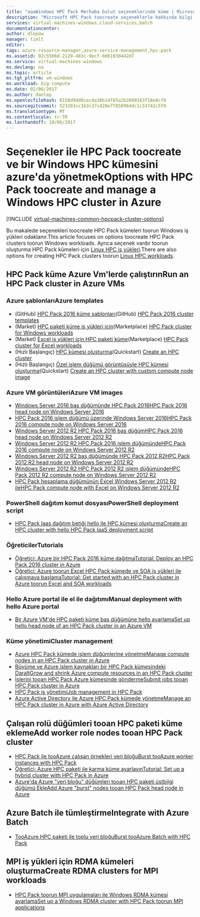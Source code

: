 ```yaml
---
title: "aaaWindows HPC Pack Merhaba bulut seçeneklerinde küme | Microsoft Docs"
description: "Microsoft HPC Pack toocreate seçeneklerle hakkında bilgi edinin ve bir Windows yüksek performanslı bilgi işlem (HPC) hello Azure bulut kümede yönetme"
services: virtual-machines-windows,cloud-services,batch
documentationcenter: 
author: dlepow
manager: timlt
editor: 
tags: azure-resource-manager,azure-service-management,hpc-pack
ms.assetid: 02c5566d-2129-483c-9ecf-0d61030442d7
ms.service: virtual-machines-windows
ms.devlang: na
ms.topic: article
ms.tgt_pltfrm: vm-windows
ms.workload: big-compute
ms.date: 02/06/2017
ms.author: danlep
ms.openlocfilehash: 6158d9dd0cecda38b14f85a2b2080163f18e8cf8
ms.sourcegitcommit: 523283cc1b3c37c428e77850964dc1c33742c5f0
ms.translationtype: MT
ms.contentlocale: tr-TR
ms.lasthandoff: 10/06/2017
---
```

# <a name="options-with-hpc-pack-toocreate-and-manage-a-windows-hpc-cluster-in-azure"></a><span data-ttu-id="2f6a6-103">Seçenekler ile HPC Pack toocreate ve bir Windows HPC kümesini azure'da yönetmek</span><span class="sxs-lookup"><span data-stu-id="2f6a6-103">Options with HPC Pack toocreate and manage a Windows HPC cluster in Azure</span></span>
[!INCLUDE [virtual-machines-common-hpcpack-cluster-options](../../../includes/virtual-machines-common-hpcpack-cluster-options.md)]

<span data-ttu-id="2f6a6-104">Bu makalede seçenekleri toocreate HPC Pack kümeleri toorun Windows iş yükleri odaklanır.</span><span class="sxs-lookup"><span data-stu-id="2f6a6-104">This article focuses on options toocreate HPC Pack clusters toorun Windows workloads.</span></span> <span data-ttu-id="2f6a6-105">Ayrıca seçenek vardır toorun oluşturma HPC Pack kümeleri için [Linux HPC iş yükleri](../linux/hpcpack-cluster-options.md?toc=%2fazure%2fvirtual-machines%2flinux%2ftoc.json).</span><span class="sxs-lookup"><span data-stu-id="2f6a6-105">There are also options for creating HPC Pack clusters toorun [Linux HPC workloads](../linux/hpcpack-cluster-options.md?toc=%2fazure%2fvirtual-machines%2flinux%2ftoc.json).</span></span>


## <a name="run-an-hpc-pack-cluster-in-azure-vms"></a><span data-ttu-id="2f6a6-106">HPC Pack küme Azure Vm'lerde çalıştırın</span><span class="sxs-lookup"><span data-stu-id="2f6a6-106">Run an HPC Pack cluster in Azure VMs</span></span>
### <a name="azure-templates"></a><span data-ttu-id="2f6a6-107">Azure şablonları</span><span class="sxs-lookup"><span data-stu-id="2f6a6-107">Azure templates</span></span>
* <span data-ttu-id="2f6a6-108">(GitHub) [HPC Pack 2016 küme şablonları](https://github.com/MsHpcPack/HPCPack2016)</span><span class="sxs-lookup"><span data-stu-id="2f6a6-108">(GitHub) [HPC Pack 2016 cluster templates](https://github.com/MsHpcPack/HPCPack2016)</span></span>
* <span data-ttu-id="2f6a6-109">(Market) [HPC paketi küme iş yükleri için](https://azure.microsoft.com/marketplace/partners/microsofthpc/newclusterwindowscn/)</span><span class="sxs-lookup"><span data-stu-id="2f6a6-109">(Marketplace) [HPC Pack cluster for Windows workloads](https://azure.microsoft.com/marketplace/partners/microsofthpc/newclusterwindowscn/)</span></span>
* <span data-ttu-id="2f6a6-110">(Market) [Excel iş yükleri için HPC paketi küme](https://azure.microsoft.com/marketplace/partners/microsofthpc/newclusterexcelcn/)</span><span class="sxs-lookup"><span data-stu-id="2f6a6-110">(Marketplace) [HPC Pack cluster for Excel workloads](https://azure.microsoft.com/marketplace/partners/microsofthpc/newclusterexcelcn/)</span></span>
* <span data-ttu-id="2f6a6-111">(Hızlı Başlangıç) [HPC kümesi oluşturma](https://github.com/Azure/azure-quickstart-templates/tree/master/create-hpc-cluster)</span><span class="sxs-lookup"><span data-stu-id="2f6a6-111">(Quickstart) [Create an HPC cluster](https://github.com/Azure/azure-quickstart-templates/tree/master/create-hpc-cluster)</span></span>
* <span data-ttu-id="2f6a6-112">(Hızlı Başlangıç) [Özel işlem düğümü görüntüsüyle HPC kümesi oluşturma](https://github.com/Azure/azure-quickstart-templates/tree/master/create-hpc-cluster-custom-image)</span><span class="sxs-lookup"><span data-stu-id="2f6a6-112">(Quickstart) [Create an HPC cluster with custom compute node image](https://github.com/Azure/azure-quickstart-templates/tree/master/create-hpc-cluster-custom-image)</span></span>

### <a name="azure-vm-images"></a><span data-ttu-id="2f6a6-113">Azure VM görüntüleri</span><span class="sxs-lookup"><span data-stu-id="2f6a6-113">Azure VM images</span></span>
* [<span data-ttu-id="2f6a6-114">Windows Server 2016 baş düğümünde HPC Pack 2016</span><span class="sxs-lookup"><span data-stu-id="2f6a6-114">HPC Pack 2016 head node on Windows Server 2016</span></span>](https://azuremarketplace.microsoft.com/en-us/marketplace/apps/Microsoft.HPCPack2016HeadNodeonWindowsServer2016?tab=Overview)
* [<span data-ttu-id="2f6a6-115">HPC Pack 2016 işlem düğümü üzerinde Windows Server 2016</span><span class="sxs-lookup"><span data-stu-id="2f6a6-115">HPC Pack 2016 compute node on Windows Server 2016</span></span>](https://azuremarketplace.microsoft.com/en-us/marketplace/apps/Microsoft.HPCPack2016ComputeNodeonWindowsServer2016?tab=Overview)
* [<span data-ttu-id="2f6a6-116">Windows Server 2012 R2 HPC Pack 2016 baş düğüm</span><span class="sxs-lookup"><span data-stu-id="2f6a6-116">HPC Pack 2016 head node on Windows Server 2012 R2</span></span>](https://azuremarketplace.microsoft.com/en-us/marketplace/apps/Microsoft.HPCPack2016HeadNodeonWindowsServer2012R2?tab=Overview)
* [<span data-ttu-id="2f6a6-117">Windows Server 2012 R2 HPC Pack 2016 işlem düğümünde</span><span class="sxs-lookup"><span data-stu-id="2f6a6-117">HPC Pack 2016 compute node on Windows Server 2012 R2</span></span>](https://azuremarketplace.microsoft.com/en-us/marketplace/apps/Microsoft.HPCPack2016ComputeNodeonWindowsServer2012R2?tab=Overview)
* [<span data-ttu-id="2f6a6-118">Windows Server 2012 R2 baş düğümünde HPC Pack 2012 R2</span><span class="sxs-lookup"><span data-stu-id="2f6a6-118">HPC Pack 2012 R2 head node on Windows Server 2012 R2</span></span>](https://azure.microsoft.com/marketplace/partners/microsoft/hpcpack2012r2onwindowsserver2012r2/)
* [<span data-ttu-id="2f6a6-119">Windows Server 2012 R2 HPC Pack 2012 R2 işlem düğümünde</span><span class="sxs-lookup"><span data-stu-id="2f6a6-119">HPC Pack 2012 R2 compute node on Windows Server 2012 R2</span></span>](https://azure.microsoft.com/marketplace/partners/microsoft/hpcpack2012r2computenodeonwindowsserver2012r2/)
* [<span data-ttu-id="2f6a6-120">HPC Pack hesaplama düğümünün Excel Windows Server 2012 R2 ile</span><span class="sxs-lookup"><span data-stu-id="2f6a6-120">HPC Pack compute node with Excel on Windows Server 2012 R2</span></span>](https://azure.microsoft.com/marketplace/partners/microsoft/hpcpack2012r2computenodewithexcelonwindowsserver2012r2/)

### <a name="powershell-deployment-script"></a><span data-ttu-id="2f6a6-121">PowerShell dağıtım komut dosyası</span><span class="sxs-lookup"><span data-stu-id="2f6a6-121">PowerShell deployment script</span></span>
* [<span data-ttu-id="2f6a6-122">HPC Pack Iaas dağıtım betiği hello ile HPC kümesi oluşturma</span><span class="sxs-lookup"><span data-stu-id="2f6a6-122">Create an HPC cluster with hello HPC Pack IaaS deployment script</span></span>](classic/hpcpack-cluster-powershell-script.md?toc=%2fazure%2fvirtual-machines%2fwindows%2fclassic%2ftoc.json)

### <a name="tutorials"></a><span data-ttu-id="2f6a6-123">Öğreticiler</span><span class="sxs-lookup"><span data-stu-id="2f6a6-123">Tutorials</span></span>
* [<span data-ttu-id="2f6a6-124">Öğretici: Azure bir HPC Pack 2016 küme dağıtma</span><span class="sxs-lookup"><span data-stu-id="2f6a6-124">Tutorial: Deploy an HPC Pack 2016 cluster in Azure</span></span>](hpcpack-2016-cluster.md?toc=%2fazure%2fvirtual-machines%2fwindows%2ftoc.json)
* [<span data-ttu-id="2f6a6-125">Öğretici: Azure toorun Excel HPC Pack kümede ve SOA iş yükleri ile çalışmaya başlama</span><span class="sxs-lookup"><span data-stu-id="2f6a6-125">Tutorial: Get started with an HPC Pack cluster in Azure toorun Excel and SOA workloads</span></span>](excel-cluster-hpcpack.md?toc=%2fazure%2fvirtual-machines%2fwindows%2ftoc.json)

### <a name="manual-deployment-with-hello-azure-portal"></a><span data-ttu-id="2f6a6-126">Hello Azure portal ile el ile dağıtımı</span><span class="sxs-lookup"><span data-stu-id="2f6a6-126">Manual deployment with hello Azure portal</span></span>
* [<span data-ttu-id="2f6a6-127">Bir Azure VM'de HPC paketi küme baş düğümüne hello ayarlama</span><span class="sxs-lookup"><span data-stu-id="2f6a6-127">Set up hello head node of an HPC Pack cluster in an Azure VM</span></span>](hpcpack-cluster-headnode.md?toc=%2fazure%2fvirtual-machines%2fwindows%2ftoc.json)

### <a name="cluster-management"></a><span data-ttu-id="2f6a6-128">Küme yönetimi</span><span class="sxs-lookup"><span data-stu-id="2f6a6-128">Cluster management</span></span>
* [<span data-ttu-id="2f6a6-129">Azure HPC Pack kümede işlem düğümlerine yönetme</span><span class="sxs-lookup"><span data-stu-id="2f6a6-129">Manage compute nodes in an HPC Pack cluster in Azure</span></span>](classic/hpcpack-cluster-node-manage.md?toc=%2fazure%2fvirtual-machines%2fwindows%2fclassic%2ftoc.json)
* [<span data-ttu-id="2f6a6-130">Büyüme ve Azure işlem kaynakları bir HPC Pack kümesindeki Daralt</span><span class="sxs-lookup"><span data-stu-id="2f6a6-130">Grow and shrink Azure compute resources in an HPC Pack cluster</span></span>](classic/hpcpack-cluster-node-autogrowshrink.md?toc=%2fazure%2fvirtual-machines%2fwindows%2fclassic%2ftoc.json)
* [<span data-ttu-id="2f6a6-131">İşlerini tooan HPC Pack Azure kümesinde gönderme</span><span class="sxs-lookup"><span data-stu-id="2f6a6-131">Submit jobs tooan HPC Pack cluster in Azure</span></span>](hpcpack-cluster-submit-jobs.md?toc=%2fazure%2fvirtual-machines%2fwindows%2ftoc.json)
* [<span data-ttu-id="2f6a6-132">HPC Pack iş yönetimi</span><span class="sxs-lookup"><span data-stu-id="2f6a6-132">Job management in HPC Pack</span></span>](https://technet.microsoft.com/library/jj899585.aspx)
* [<span data-ttu-id="2f6a6-133">Azure Active Directory ile Azure HPC Pack kümede yönetme</span><span class="sxs-lookup"><span data-stu-id="2f6a6-133">Manage an HPC Pack cluster in Azure with Azure Active Directory</span></span>](hpcpack-cluster-active-directory.md?toc=%2fazure%2fvirtual-machines%2fwindows%2fclassic%2ftoc.json)

## <a name="add-worker-role-nodes-tooan-hpc-pack-cluster"></a><span data-ttu-id="2f6a6-134">Çalışan rolü düğümleri tooan HPC paketi küme ekleme</span><span class="sxs-lookup"><span data-stu-id="2f6a6-134">Add worker role nodes tooan HPC Pack cluster</span></span>
* [<span data-ttu-id="2f6a6-135">HPC Pack ile tooAzure çalışan örnekleri veri bloğu</span><span class="sxs-lookup"><span data-stu-id="2f6a6-135">Burst tooAzure worker instances with HPC Pack</span></span>](https://technet.microsoft.com/library/gg481749.aspx)
* [<span data-ttu-id="2f6a6-136">Öğretici: Azure HPC paketi ile karma küme ayarlayın</span><span class="sxs-lookup"><span data-stu-id="2f6a6-136">Tutorial: Set up a hybrid cluster with HPC Pack in Azure</span></span>](../../cloud-services/cloud-services-setup-hybrid-hpcpack-cluster.md)
* [<span data-ttu-id="2f6a6-137">Azure'da Azure "veri bloğu" düğümleri tooan HPC paketi üstbilgi düğümü Ekle</span><span class="sxs-lookup"><span data-stu-id="2f6a6-137">Add Azure "burst" nodes tooan HPC Pack head node in Azure</span></span>](classic/hpcpack-cluster-node-burst.md?toc=%2fazure%2fvirtual-machines%2fwindows%2fclassic%2ftoc.json)

## <a name="integrate-with-azure-batch"></a><span data-ttu-id="2f6a6-138">Azure Batch ile tümleştirme</span><span class="sxs-lookup"><span data-stu-id="2f6a6-138">Integrate with Azure Batch</span></span>
* [<span data-ttu-id="2f6a6-139">TooAzure HPC paketi ile toplu veri bloğu</span><span class="sxs-lookup"><span data-stu-id="2f6a6-139">Burst tooAzure Batch with HPC Pack</span></span>](https://technet.microsoft.com/library/mt612877.aspx)

## <a name="create-rdma-clusters-for-mpi-workloads"></a><span data-ttu-id="2f6a6-140">MPI iş yükleri için RDMA kümeleri oluşturma</span><span class="sxs-lookup"><span data-stu-id="2f6a6-140">Create RDMA clusters for MPI workloads</span></span>
* [<span data-ttu-id="2f6a6-141">HPC Pack toorun MPI uygulamaları ile Windows RDMA kümesi ayarlama</span><span class="sxs-lookup"><span data-stu-id="2f6a6-141">Set up a Windows RDMA cluster with HPC Pack toorun MPI applications</span></span>](classic/hpcpack-rdma-cluster.md?toc=%2fazure%2fvirtual-machines%2fwindows%2fclassic%2ftoc.json)

